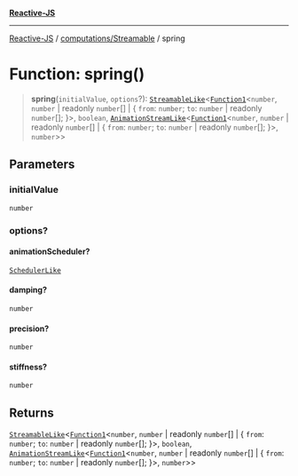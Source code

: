 [**Reactive-JS**](../../../README.md)

***

[Reactive-JS](../../../README.md) / [computations/Streamable](../README.md) / spring

# Function: spring()

> **spring**(`initialValue`, `options`?): [`StreamableLike`](../../interfaces/StreamableLike.md)\<[`Function1`](../../../functions/type-aliases/Function1.md)\<`number`, `number` \| readonly `number`[] \| \{ `from`: `number`; `to`: `number` \| readonly `number`[]; \}\>, `boolean`, [`AnimationStreamLike`](../interfaces/AnimationStreamLike.md)\<[`Function1`](../../../functions/type-aliases/Function1.md)\<`number`, `number` \| readonly `number`[] \| \{ `from`: `number`; `to`: `number` \| readonly `number`[]; \}\>, `number`\>\>

## Parameters

### initialValue

`number`

### options?

#### animationScheduler?

[`SchedulerLike`](../../../utils/interfaces/SchedulerLike.md)

#### damping?

`number`

#### precision?

`number`

#### stiffness?

`number`

## Returns

[`StreamableLike`](../../interfaces/StreamableLike.md)\<[`Function1`](../../../functions/type-aliases/Function1.md)\<`number`, `number` \| readonly `number`[] \| \{ `from`: `number`; `to`: `number` \| readonly `number`[]; \}\>, `boolean`, [`AnimationStreamLike`](../interfaces/AnimationStreamLike.md)\<[`Function1`](../../../functions/type-aliases/Function1.md)\<`number`, `number` \| readonly `number`[] \| \{ `from`: `number`; `to`: `number` \| readonly `number`[]; \}\>, `number`\>\>
